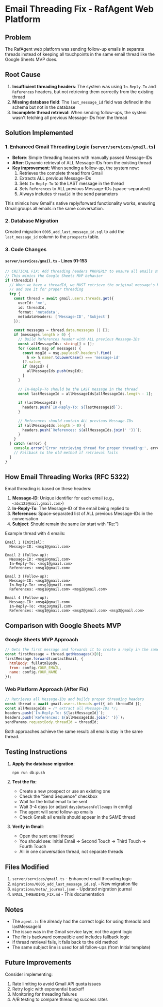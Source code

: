# Email Threading Fix - RafAgent Web Platform

## Problem
The RafAgent web platform was sending follow-up emails in separate threads instead of keeping all touchpoints in the same email thread like the Google Sheets MVP does.

## Root Cause
1. **Insufficient threading headers**: The system was using `In-Reply-To` and `References` headers, but not retrieving them correctly from the existing thread
2. **Missing database field**: The `last_message_id` field was defined in the schema but not in the database
3. **Incomplete thread retrieval**: When sending follow-ups, the system wasn't fetching all previous Message-IDs from the thread

## Solution Implemented

### 1. Enhanced Gmail Threading Logic (`server/services/gmail.ts`)
- **Before**: Simple threading headers with manually passed Message-IDs
- **After**: Dynamic retrieval of ALL Message-IDs from the existing thread
- **Key improvement**: When sending a follow-up, the system now:
  1. Retrieves the complete thread from Gmail
  2. Extracts ALL previous Message-IDs
  3. Sets `In-Reply-To` to the LAST message in the thread
  4. Sets `References` to ALL previous Message-IDs (space-separated)
  5. Always includes `threadId` in the send parameters

This mimics how Gmail's native reply/forward functionality works, ensuring Gmail groups all emails in the same conversation.

### 2. Database Migration
Created migration `0005_add_last_message_id.sql` to add the `last_message_id` column to the `prospects` table.

### 3. Code Changes

#### `server/services/gmail.ts` - Lines 91-153
```typescript
// CRITICAL FIX: Add threading headers PROPERLY to ensure all emails stay in same thread
// This mimics the Google Sheets MVP behavior
if (threadId) {
  // When we have a threadId, we MUST retrieve the original message's Message-ID
  // and use it for proper threading
  try {
    const thread = await gmail.users.threads.get({
      userId: 'me',
      id: threadId,
      format: 'metadata',
      metadataHeaders: ['Message-ID', 'Subject']
    });
    
    const messages = thread.data.messages || [];
    if (messages.length > 0) {
      // Build References header with ALL previous Message-IDs
      const allMessageIds: string[] = [];
      for (const msg of messages) {
        const msgId = msg.payload?.headers?.find(
          h => h.name?.toLowerCase() === 'message-id'
        )?.value;
        if (msgId) {
          allMessageIds.push(msgId);
        }
      }
      
      // In-Reply-To should be the LAST message in the thread
      const lastMessageId = allMessageIds[allMessageIds.length - 1];
      
      if (lastMessageId) {
        headers.push(`In-Reply-To: ${lastMessageId}`);
      }
      
      // References should contain ALL previous Message-IDs
      if (allMessageIds.length > 0) {
        headers.push(`References: ${allMessageIds.join(' ')}`);
      }
    }
  } catch (error) {
    console.error('Error retrieving thread for proper threading:', error);
    // Fallback to the old method if retrieval fails
  }
}
```

## How Email Threading Works (RFC 5322)

Email threading is based on these headers:
1. **Message-ID**: Unique identifier for each email (e.g., `<abc123@mail.gmail.com>`)
2. **In-Reply-To**: The Message-ID of the email being replied to
3. **References**: Space-separated list of ALL previous Message-IDs in the conversation
4. **Subject**: Should remain the same (or start with "Re:")

Example thread with 4 emails:
```
Email 1 (Initial):
  Message-ID: <msg1@gmail.com>
  
Email 2 (Follow-up):
  Message-ID: <msg2@gmail.com>
  In-Reply-To: <msg1@gmail.com>
  References: <msg1@gmail.com>
  
Email 3 (Follow-up):
  Message-ID: <msg3@gmail.com>
  In-Reply-To: <msg2@gmail.com>
  References: <msg1@gmail.com> <msg2@gmail.com>
  
Email 4 (Follow-up):
  Message-ID: <msg4@gmail.com>
  In-Reply-To: <msg3@gmail.com>
  References: <msg1@gmail.com> <msg2@gmail.com> <msg3@gmail.com>
```

## Comparison with Google Sheets MVP

### Google Sheets MVP Approach
```javascript
// Gets the first message and forwards it to create a reply in the same thread
const firstMessage = thread.getMessages()[0];
firstMessage.forward(contactEmail, {
  htmlBody: fullHtmlBody,
  from: config.YOUR_EMAIL,
  name: config.YOUR_NAME
});
```

### Web Platform Approach (After Fix)
```typescript
// Retrieves all Message-IDs and builds proper threading headers
const thread = await gmail.users.threads.get({ id: threadId });
const allMessageIds = /* extract all Message-IDs */;
headers.push(`In-Reply-To: ${lastMessageId}`);
headers.push(`References: ${allMessageIds.join(' ')}`);
sendParams.requestBody.threadId = threadId;
```

Both approaches achieve the same result: all emails stay in the same thread.

## Testing Instructions

1. **Apply the database migration**:
   ```bash
   npm run db:push
   ```

2. **Test the fix**:
   - Create a new prospect or use an existing one
   - Check the "Send Sequence" checkbox
   - Wait for the Initial email to be sent
   - Wait 3-4 days (or adjust `daysBetweenFollowups` in config)
   - The agent will send follow-up emails
   - Check Gmail: all emails should appear in the SAME thread

3. **Verify in Gmail**:
   - Open the sent email thread
   - You should see: Initial Email → Second Touch → Third Touch → Fourth Touch
   - All in one conversation thread, not separate threads

## Files Modified

1. `server/services/gmail.ts` - Enhanced email threading logic
2. `migrations/0005_add_last_message_id.sql` - New migration file
3. `migrations/meta/_journal.json` - Updated migration journal
4. `EMAIL_THREADING_FIX.md` - This documentation

## Notes

- The `agent.ts` file already had the correct logic for using threadId and lastMessageId
- The issue was in the Gmail service layer, not the agent logic
- The fix is backward compatible and includes fallback logic
- If thread retrieval fails, it falls back to the old method
- The same subject line is used for all follow-ups (from Initial template)

## Future Improvements

Consider implementing:
1. Rate limiting to avoid Gmail API quota issues
2. Retry logic with exponential backoff
3. Monitoring for threading failures
4. A/B testing to compare threading success rates

